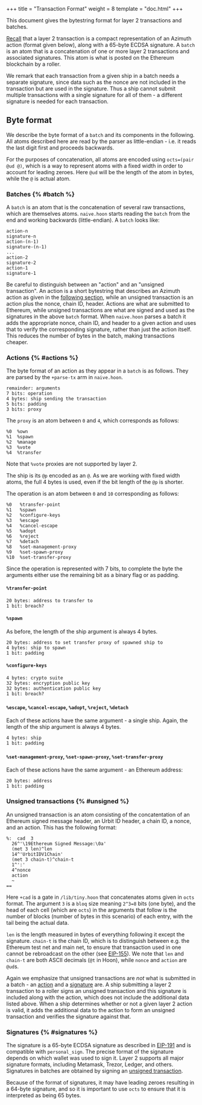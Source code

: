 +++
title = "Transaction Format"
weight = 8
template = "doc.html"
+++

This document gives the bytestring format for layer 2 transactions and batches.

[Recall](/docs/azimuth/l2/layer2.md) that a layer 2 transaction is a compact
representation of an Azimuth action (format given below), along with a 65-byte
ECDSA signature. A `batch` is an atom that is a concatenation of one or more
layer 2 transactions and associated signatures. This atom is what is posted on
the Ethereum blockchain by a roller.

We remark that each transaction from a given ship in a batch needs a separate
signature, since data such as the nonce are not included in the transaction but
are used in the signature. Thus a ship cannot submit multiple transactions with
a single signature for all of them - a different signature is needed for each
transaction.

## Byte format

We describe the byte format of a `batch` and its components in the following.
All atoms described here are read by the parser as little-endian - i.e. it reads
the last digit first and proceeds backwards.

For the purposes of concatenation, all atoms are encoded using `octs=(pair @ud @)`, which is a way to represent atoms with a fixed width in order to account
for leading zeroes. Here `@ud` will be the length of the atom in bytes, while
the `@` is actual atom.

### Batches {% #batch %}

A `batch` is an atom that is the concatenation of several raw transactions,
which are themselves atoms. `naive.hoon` starts reading the `batch` from the end
and working backwards (little-endian). A `batch` looks like:

```
action-n
signature-n
action-(n-1)
signature-(n-1)
...
action-2
signature-2
action-1
signature-1
```

Be careful to distinguish between an "action" and an "unsigned transaction". An
action is a short bytestring that describes an Azimuth action as given in the
[following section](#actions), while an unsigned transaction is an action plus
the nonce, chain ID, header. Actions are what are submitted to Ethereum, while
unsigned transactions are what are signed and used as the signatures in the
above `batch` format. When `naive.hoon` parses a batch it adds the appropriate
nonce, chain ID, and header to a given action and uses that to verify the
corresponding signature, rather than just the action itself. This reduces the
number of bytes in the batch, making transactions cheaper.

### Actions {% #actions %}

The byte format of an action as they appear in a `batch` is as
follows. They are parsed by the `+parse-tx` arm in `naive.hoon`.

```
remainder: arguments
7 bits: operation
4 bytes: ship sending the transaction
5 bits: padding
3 bits: proxy
```

The `proxy` is an atom between `0` and `4`, which corresponds as follows:

```
%0  %own
%1  %spawn
%2  %manage
%3  %vote
%4  %transfer
```

Note that `%vote` proxies are not supported by layer 2.

The ship is its `@p` encoded as an `@`. As we are working with fixed width
atoms, the full 4 bytes is used, even if the bit length of the `@p` is shorter.

The operation is an atom between `0` and `10` corresponding as follows:

```
%0   %transfer-point
%1   %spawn
%2   %configure-keys
%3   %escape
%4   %cancel-escape
%5   %adopt
%6   %reject
%7   %detach
%8   %set-management-proxy
%9   %set-spawn-proxy
%10  %set-transfer-proxy
```

Since the operation is represented with 7 bits, to complete the byte the
arguments either use the remaining bit as a binary flag or as padding.

#### `%transfer-point`

```
20 bytes: address to transfer to
1 bit: breach?
```

#### `%spawn`

As before, the length of the ship argument is always 4 bytes.

```
20 bytes: address to set transfer proxy of spawned ship to
4 bytes: ship to spawn
1 bit: padding
```

#### `%configure-keys`

```
4 bytes: crypto suite
32 bytes: encryption public key
32 bytes: authentication public key
1 bit: breach?
```

#### `%escape`, `%cancel-escape`, `%adopt`, `%reject`, `%detach`

Each of these actions have the same argument - a single ship. Again, the length
of the ship argument is always 4 bytes.

```
4 bytes: ship
1 bit: padding
```

#### `%set-management-proxy`, `%set-spawn-proxy`, `%set-transfer-proxy`

Each of these actions have the same argument - an Ethereum address:

```
20 bytes: address
1 bit: padding
```

### Unsigned transactions {% #unsigned %}

An unsigned transaction is an atom consisting of the concatentation of an Ethereum signed
message header, an Urbit ID header, a chain ID, a nonce, and an action. This has the following format:

```hoon
%:  cad  3
  26^'\19Ethereum Signed Message:\0a'
  (met 3 len)^len
  14^'UrbitIDV1Chain'
  (met 3 chain-t)^chain-t
  1^':'
  4^nonce
  action
  ~
==
```

Here `+cad` is a gate in `/lib/tiny.hoon` that concatenates atoms given in `octs` format. The
argument `3` is a `bloq` size meaning `2^3=8` bits (one byte), and the head of
each cell (which are `octs`) in the arguments that follow is the number of blocks (number of bytes
in this scenario) of each entry, with the tail being the actual data.

`len` is the length measured in bytes of everything following it except the
signature. `chain-t` is the chain ID, which is to distinguish between e.g. the
Ethereum test net and main net, to ensure that transaction used in one cannot be
rebroadcast on the other (see
[EIP-155](https://eips.ethereum.org/EIPS/eip-155)). We note that `len` and
`chain-t` are both ASCII decimals (`@t` in Hoon), while `nonce` and `action` are
`@ud`s.

Again we emphasize that unsigned transactions are _not_ what is submitted in a
batch - an [action](#actions) and a [signature](#signatures) are. A ship
submitting a layer 2 transaction to a roller signs an unsigned transaction and
this signature is included along with the action, which does not include the
additional data listed above. When a ship determines whether or not a given
layer 2 action is valid, it adds the additional data to the action to form an
unsigned transaction and verifies the signature against that.

### Signatures {% #signatures %}

The signature is a 65-byte ECDSA signature as described in
[EIP-191](https://eips.ethereum.org/EIPS/eip-191) and is compatible with
`personal_sign`. The precise format of the signature depends on which wallet was
used to sign it. Layer 2 supports all major signature formats, including
Metamask, Trezor, Ledger, and others. Signatures in batches are obtained by signing
an [unsigned transaction](#unsigned).

Because of the format of signatures, it may have leading zeroes resulting in a
64-byte signature, and so it is important to use `octs` to ensure that it is
interpreted as being 65 bytes.

